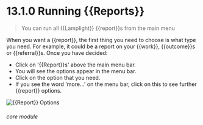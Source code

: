 # 13.1.0 Running {{Reports}}

> You can run all {{Lamplight}} {{report}}s from the main menu

When you want a {{report}}, the first thing you need to choose is what type you need. For example, it could be a report on your {{work}}, {{outcome}}s or {{referral}}s. Once you have decided:

- Click on '{{Report}}s' above the main menu bar.
- You will see the options appear in the menu bar. 
- Click on the option that you need. 
- If you see the word 'more...' on the menu bar, click on this to see further {{report}} options.  

![{{Report}} Options](13.1.0a.png)


###### core module
